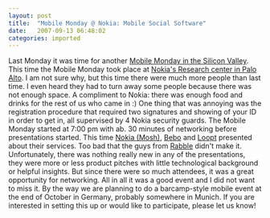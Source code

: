 ```yaml
---
layout: post
title:  "Mobile Monday @ Nokia: Mobile Social Software"
date:   2007-09-13 06:48:02
categories: imported
---
```

Last Monday it was time for another [Mobile Monday in the Silicon Valley][1]. This time the Mobile Monday took place at [Nokia's Research center in Palo Alto][1]. I am not sure why, but this time there were much more people than last time. I even heard they had to turn away some people because there was not enough space. A compliment to Nokia: there was enough food and drinks for the rest of us who came in :) One thing that was annoying was the registration procedure that required two signatures and showing of your ID in order to get in, all supervised by 4 Nokia security guards. The Mobile Monday started at 7:00 pm with ab. 30 minutes of networking before presentations started. This time [Nokia (Mosh)][2], [Bebo][3] and [Loopt][4] presented about their services. Too bad that the guys from [Rabble][5] didn't make it. Unfortunately, there was nothing really new in any of the presentations, they were more or less product pitches with little technological background or helpful insights. But since there were so much attendees, it was a great opportunity for networking. All in all it was a good event and I did not want to miss it. By the way we are planning to do a barcamp-style mobile event at the end of October in Germany, probably somewhere in Munich. If you are interested in setting this up or would like to participate, please let us know!

[1]: http://www.mobilemonday.us/?p=180
[2]: http://mosh.nokia.com/
[3]: http://www.bebo.com
[4]: http://www.loopt.com
[5]: http://rabble.com/